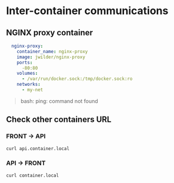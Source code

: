 # Inter-container communications

## NGINX proxy container

```yaml
  nginx-proxy:
    container_name: nginx-proxy
    image: jwilder/nginx-proxy
    ports:
      -80:80
    volumes:
      - /var/run/docker.sock:/tmp/docker.sock:ro
    networks:
      - my-net
```

> bash: ping: command not found

## Check other containers URL

### FRONT -> API

```shell
curl api.container.local
```

### API -> FRONT

```shell
curl container.local
```

> <html>  <head>
